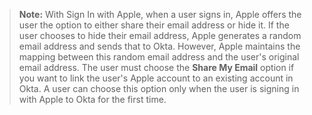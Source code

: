 > **Note:** With Sign In with Apple, when a user signs in, Apple offers the user the option to either share their email address or hide it. If the user chooses to hide their email address, Apple generates a random email address and sends that to Okta. However, Apple maintains the mapping between this random email address and the user's original email address. The user must choose the **Share My Email** option if you want to link the user's Apple account to an existing account in Okta. A user can choose this option only when the user is signing in with Apple to Okta for the first time.
